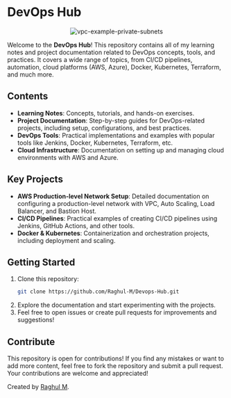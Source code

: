 

# DevOps Hub


<div align="center">
  <img src="https://github.com/user-attachments/assets/0273621a-0af7-472d-97e4-f23691017ef9" alt="vpc-example-private-subnets">
</div>


Welcome to the **DevOps Hub**! This repository contains all of my learning notes and project documentation related to DevOps concepts, tools, and practices. It covers a wide range of topics, from CI/CD pipelines, automation, cloud platforms (AWS, Azure), Docker, Kubernetes, Terraform, and much more.

## Contents

- **Learning Notes**: Concepts, tutorials, and hands-on exercises.
- **Project Documentation**: Step-by-step guides for DevOps-related projects, including setup, configurations, and best practices.
- **DevOps Tools**: Practical implementations and examples with popular tools like Jenkins, Docker, Kubernetes, Terraform, etc.
- **Cloud Infrastructure**: Documentation on setting up and managing cloud environments with AWS and Azure.

## Key Projects

- **AWS Production-level Network Setup**: Detailed documentation on configuring a production-level network with VPC, Auto Scaling, Load Balancer, and Bastion Host.
- **CI/CD Pipelines**: Practical examples of creating CI/CD pipelines using Jenkins, GitHub Actions, and other tools.
- **Docker & Kubernetes**: Containerization and orchestration projects, including deployment and scaling.

## Getting Started

1. Clone this repository:
   ```bash
   git clone https://github.com/Raghul-M/Devops-Hub.git
   ```
2. Explore the documentation and start experimenting with the projects.
3. Feel free to open issues or create pull requests for improvements and suggestions!

## Contribute

This repository is open for contributions! If you find any mistakes or want to add more content, feel free to fork the repository and submit a pull request. Your contributions are welcome and appreciated!

Created by [Raghul M](https://github.com/Raghul-M).

